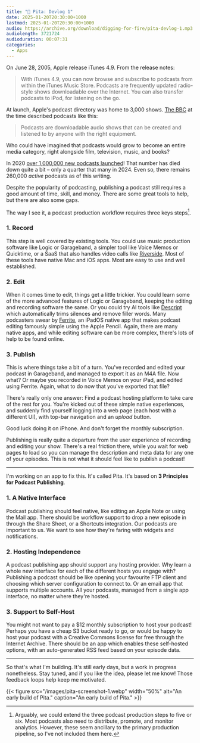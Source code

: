 ```yaml
---
title: "🥙 Pita: Devlog 1"
date: 2025-01-20T20:30:00+1000
lastmod: 2025-01-20T20:30:00+1000
audio: https://archive.org/download/digging-for-fire/pita-devlog-1.mp3
audiolength: 3721724
audioduration: 00:07:31
categories:
  - Apps
---
```


On June 28, 2005, Apple release iTunes 4.9. From the release notes:

> With iTunes 4.9, you can now browse and subscribe to podcasts from within the iTunes Music Store. Podcasts are frequently updated radio-style shows downloadable over the Internet. You can also transfer podcasts to iPod, for listening on the go.

At launch, Apple's podcast directory was home to 3,000 shows. [The BBC](http://news.bbc.co.uk/2/hi/technology/4631051.stm) at the time described podcasts like this:

> Podcasts are downloadable audio shows that can be created and listened to by anyone with the right equipment.

Who could have imagined that podcasts would grow to become an entire media category, right alongside film, television, music, and books?

<!--more-->

In 2020 [over 1,000,000 new podcasts launched](https://www.listennotes.com/podcast-stats/)! That number has died down quite a bit – only a quarter that many in 2024. Even so, there remains 260,000 *active* podcasts as of this writing.

Despite the popularity of podcasting, publishing a podcast still requires a good amount of time, skill, and money. There are some great tools to help, but there are also some gaps.

The way I see it, a podcast production workflow requires three keys steps[^1].

### 1. Record
This step is well covered by existing tools. You could use music production software like Logic or Garageband, a simpler tool like Voice Memos or Quicktime, or a SaaS that also handles video calls like [Riverside](https://riverside.fm). Most of these tools have native Mac and iOS apps. Most are easy to use and well established.

### 2. Edit
When it comes time to edit, things get a little trickier. You could learn some of the more advanced features of Logic or Garageband, keeping the editing and recording software the same. Or you could try AI tools like [Descript](http://descript.com) which automatically trims silences and remove filler words. Many podcasters swear by [Ferrite](https://apps.apple.com/au/app/ferrite-recording-studio/id1018780185), an iPadOS native app that makes podcast editing famously simple using the Apple Pencil. Again, there are many native apps, and while editing software can be more complex, there's lots of help to be found online.

### 3. Publish
This is where things take a bit of a turn. You've recorded and edited your podcast in Garageband, and managed to export it as an M4A file. Now what? Or maybe you recorded in Voice Memos on your iPad, and edited using Ferrite. Again, what to do now that you've exported that file?

There's really only one answer: Find a podcast hosting platform to take care of the rest for you. You're kicked out of these simple native experiences, and suddenly find yourself logging into a web page (each host with a different UI), with top-bar navigation and an *upload* button.

Good luck doing it on iPhone. And don't forget the monthly subscription.

Publishing is really quite a departure from the user experience of recording and editing your show. There's a real friction there, while you wait for web pages to load so you can manage the description and meta data for any one of your episodes. This is not what it should feel like to publish a podcast!

---

I'm working on an app to fix this. It's called Pita. It's based on **3 Principles for Podcast Publishing**.

### 1. A Native Interface

Podcast publishing should feel native, like editing an Apple Note or using the Mail app. There should be workflow support to drop a new episode in through the Share Sheet, or a Shortcuts integration. Our podcasts are important to us. We want to see how they're faring with widgets and notifications.

### 2. Hosting Independence

A podcast publishing app should support any hosting provider. Why learn a whole new interface for each of the different hosts you engage with? Publishing a podcast should be like opening your favourite FTP client and choosing which server configuration to connect to. Or an email app that supports multiple accounts. All your podcasts, managed from a single app interface, no matter where they're hosted.

### 3. Support to Self-Host

You might not want to pay a $12 monthly subscription to host your podcast! Perhaps you have a cheap S3 bucket ready to go, or would be happy to host your podcast with a Creative Commons license for free through the Internet Archive. There should be an app which enables these self-hosted options, with an auto-generated RSS feed based on your episode data.

---

So that's what I'm building. It's still early days, but a work in progress nonetheless. Stay tuned, and if you like the idea, please let me know! Those feedback loops help keep me motivated.

{{< figure src="/images/pita-screenshot-1.webp" width="50%" alt="An early build of Pita." caption="An early build of Pita." >}}

[^1]: Arguably, we could extend the three podcast production steps to five or six. Most podcasts also need to distribute, promote, and monitor analytics. However, these seem ancillary to the primary production pipeline, so I've not included them here.